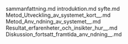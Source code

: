 sammanfattning.md
introduktion.md
syfte.md
Metod_Utveckling_av_systemet_kort__.md
Metod_Anv_ndning_av_systemet__.md
Resultat_erfarenheter_och_insikter_hur__.md
Diskussion_fortsatt_framtida_anv_ndning__.md